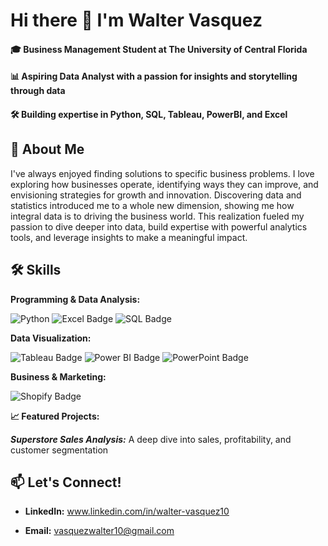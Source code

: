 # Hi there 👋 I'm Walter Vasquez
#### 🎓 Business Management Student at The University of Central Florida

#### 📊 Aspiring Data Analyst with a passion for insights and storytelling through data

#### 🛠️ Building expertise in Python, SQL, Tableau, PowerBI, and Excel 


## 🌟 About Me
I've always enjoyed finding solutions to specific business problems. I love exploring how businesses operate, identifying ways they can improve, and envisioning strategies for growth and innovation. Discovering data and statistics introduced me to a whole new dimension, showing me how integral data is to driving the business world. This realization fueled my passion to dive deeper into data, build expertise with powerful analytics tools, and leverage insights to make a meaningful impact.

## 🛠️ Skills

**Programming & Data Analysis:** 

 ![Python](https://img.shields.io/badge/python-3670A0?style=for-the-badge&logo=python&logoColor=ffdd54)   ![Excel Badge](https://img.shields.io/badge/Excel-Advanced-brightgreen?logo=microsoft-excel&logoColor=white&style=for-the-badge)   ![SQL Badge](https://img.shields.io/badge/SQL-Skills-CC2927?logo=postgresql&logoColor=white&style=for-the-badge)



**Data Visualization:** 

 ![Tableau Badge](https://img.shields.io/badge/Tableau-Skills-blue?logo=Tableau&logoColor=white&style=flat) ![Power BI Badge](https://img.shields.io/badge/Power%20BI-Skills-F2C811?logo=Power%20BI&logoColor=black&style=flat)   ![PowerPoint Badge](https://img.shields.io/badge/PowerPoint-Skills-B7472A?logo=microsoft-powerpoint&logoColor=white&style=flat)


**Business & Marketing:**

![Shopify Badge](https://img.shields.io/badge/Shopify-Skills-8DB543?logo=Shopify&logoColor=white&style=flat)


**📈 Featured Projects:**

***Superstore Sales Analysis:*** A deep dive into sales, profitability, and customer segmentation



## 📫 Let's Connect!
- **LinkedIn:** www.linkedin.com/in/walter-vasquez10

- **Email:** vasquezwalter10@gmail.com
